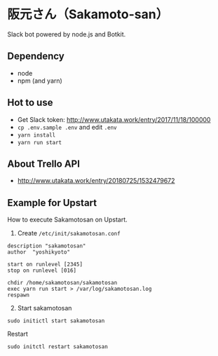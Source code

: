 # 阪元さん（Sakamoto-san）

Slack bot powered by node.js and Botkit.

## Dependency

* node
* npm (and yarn)

## Hot to use

* Get Slack token: http://www.utakata.work/entry/2017/11/18/100000
* `cp .env.sample .env` and edit `.env`
* `yarn install`
* `yarn run start`

## About Trello API

* http://www.utakata.work/entry/20180725/1532479672

## Example for Upstart

How to execute Sakamotosan on Upstart.

1. Create `/etc/init/sakamotosan.conf`

```
description "sakamotosan"
author  "yoshikyoto"

start on runlevel [2345]
stop on runlevel [016]

chdir /home/sakamotosan/sakamotosan
exec yarn run start > /var/log/sakamotosan.log
respawn
```

2. Start sakamotosan

```
sudo initictl start sakamotosan
```

Restart

```
sudo initctl restart sakamotosan
```
